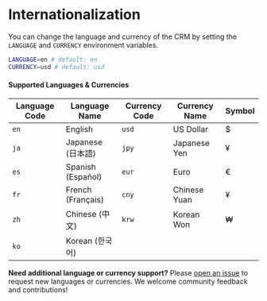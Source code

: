 # Internationalization

You can change the language and currency of the CRM by setting the `LANGUAGE` and `CURRENCY` environment variables.

```bash
LANGUAGE=en # default: en
CURRENCY=usd # default: usd
```

#### Supported Languages & Currencies

| Language Code | Language Name         | Currency Code | Currency Name         | Symbol  |
|---------------|----------------------|---------------|----------------------|---------|
| `en`          | English              | `usd`         | US Dollar            | $       |
| `ja`          | Japanese (日本語)     | `jpy`         | Japanese Yen         | ¥       |
| `es`          | Spanish (Español)    | `eur`         | Euro                 | €       |
| `fr`          | French (Français)    | `cny`         | Chinese Yuan         | ¥       |
| `zh`          | Chinese (中文)        | `krw`         | Korean Won           | ₩       |
| `ko`          | Korean (한국어)       |               |                      |         |

**Need additional language or currency support?** Please [open an issue](https://github.com/squadbase/crm/issues) to request new languages or currencies. We welcome community feedback and contributions!